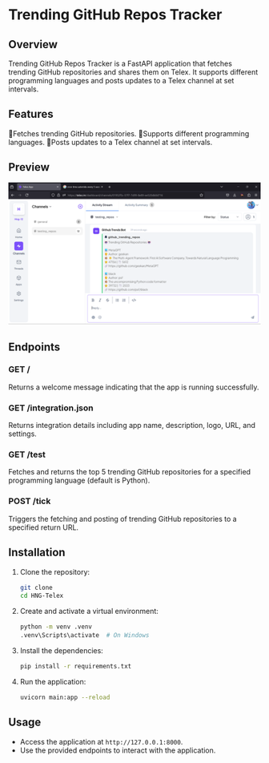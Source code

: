 # Trending GitHub Repos Tracker

## Overview
Trending GitHub Repos Tracker is a FastAPI application that fetches trending GitHub repositories and shares them on Telex. It supports different programming languages and posts updates to a Telex channel at set intervals.

## Features
 📌Fetches trending GitHub repositories.
 📌Supports different programming languages.
 📌Posts updates to a Telex channel at set intervals.

## Preview

 ![Preview Image](https://raw.githubusercontent.com/telexintegrations/Trending-Github-Repos/refs/heads/main/assets/Screenshot%202025-02-22%20231548.png)


## Endpoints

### GET /
Returns a welcome message indicating that the app is running successfully.

### GET /integration.json
Returns integration details including app name, description, logo, URL, and settings.

### GET /test
Fetches and returns the top 5 trending GitHub repositories for a specified programming language (default is Python).

### POST /tick
Triggers the fetching and posting of trending GitHub repositories to a specified return URL.

## Installation

1. Clone the repository:
    ```sh
    git clone 
    cd HNG-Telex
    ```

2. Create and activate a virtual environment:
    ```sh
    python -m venv .venv
    .venv\Scripts\activate  # On Windows
    ```

3. Install the dependencies:
    ```sh
    pip install -r requirements.txt
    ```

4. Run the application:
    ```sh
    uvicorn main:app --reload
    ```

## Usage
- Access the application at `http://127.0.0.1:8000`.
- Use the provided endpoints to interact with the application.

